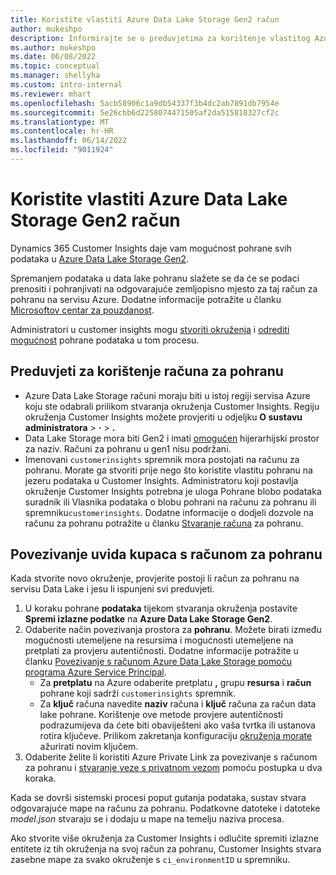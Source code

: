 ```yaml
---
title: Koristite vlastiti Azure Data Lake Storage Gen2 račun
author: mukeshpo
description: Informirajte se o preduvjetima za korištenje vlastitog Azure Data Lake Storage računa za pohranu podataka Customer Insights.
ms.author: mukeshpo
ms.date: 06/08/2022
ms.topic: conceptual
ms.manager: shellyha
ms.custom: intro-internal
ms.reviewer: mhart
ms.openlocfilehash: 5acb58906c1a9db54337f3b4dc2ab7891db7954e
ms.sourcegitcommit: 5e26cbb6d2258074471505af2da515818327cf2c
ms.translationtype: MT
ms.contentlocale: hr-HR
ms.lasthandoff: 06/14/2022
ms.locfileid: "9011924"
---
```

# <a name="use-your-own-azure-data-lake-storage-gen2-account"></a>Koristite vlastiti Azure Data Lake Storage Gen2 račun

Dynamics 365 Customer Insights daje vam mogućnost pohrane svih podataka u [Azure Data Lake Storage Gen2](/azure/storage/blobs/data-lake-storage-introduction).

Spremanjem podataka u data lake pohranu slažete se da će se podaci prenositi i pohranjivati na odgovarajuće zemljopisno mjesto za taj račun za pohranu na servisu Azure. Dodatne informacije potražite u članku [Microsoftov centar za pouzdanost](https://www.microsoft.com/trust-center).

Administratori u customer insights mogu [stvoriti okruženja](create-environment.md) i [odrediti mogućnost](create-environment.md#step-2-configure-data-storage) pohrane podataka u tom procesu.

## <a name="prerequisites-to-use-your-storage-account"></a>Preduvjeti za korištenje računa za pohranu

- Azure Data Lake Storage računi moraju biti u istoj regiji servisa Azure koju ste odabrali prilikom stvaranja okruženja Customer Insights. Regiju okruženja Customer Insights možete provjeriti u odjeljku **O sustavu administratora** > **·** > **.**
- Data Lake Storage mora biti Gen2 i imati [omogućen](/azure/storage/blobs/create-data-lake-storage-account) hijerarhijski prostor za naziv. Računi za pohranu u gen1 nisu podržani.
- Imenovani `customerinsights` spremnik mora postojati na računu za pohranu. Morate ga stvoriti prije nego što koristite vlastitu pohranu na jezeru podataka u Customer Insights. Administratoru koji postavlja okruženje Customer Insights potrebna je uloga Pohrane blobo podataka suradnik ili Vlasnika podataka o blobu pohrani na računu za pohranu ili spremniku`customerinsights`. Dodatne informacije o dodjeli dozvole na računu za pohranu potražite u članku [Stvaranje računa](/azure/storage/common/storage-account-create?toc=%2Fazure%2Fstorage%2Fblobs%2Ftoc.json&tabs=azure-portal) za pohranu.

## <a name="connect-customer-insights-with-your-storage-account"></a>Povezivanje uvida kupaca s računom za pohranu

Kada stvorite novo okruženje, provjerite postoji li račun za pohranu na servisu Data Lake i jesu li ispunjeni svi preduvjeti.

1. U koraku pohrane **podataka** tijekom stvaranja okruženja postavite **Spremi izlazne podatke** na **Azure Data Lake Storage Gen2**.
1. Odaberite način povezivanja prostora za **pohranu**. Možete birati između mogućnosti utemeljene na resursima i mogućnosti utemeljene na pretplati za provjeru autentičnosti. Dodatne informacije potražite u članku [Povezivanje s računom Azure Data Lake Storage pomoću programa Azure Service Principal](connect-service-principal.md).
   - Za **pretplatu** na Azure odaberite pretplatu **,** grupu **resursa** i **račun** pohrane koji sadrži `customerinsights` spremnik.
   - Za **ključ** računa navedite **naziv** računa i **ključ** računa za račun data lake pohrane. Korištenje ove metode provjere autentičnosti podrazumijeva da ćete biti obaviješteni ako vaša tvrtka ili ustanova rotira ključeve. Prilikom zakretanja konfiguraciju [okruženja morate](manage-environments.md#edit-an-existing-environment) ažurirati novim ključem.
1. Odaberite želite li koristiti Azure Private Link za povezivanje s računom za pohranu i [stvaranje veze s privatnom vezom](security-overview.md#private-links-tab) pomoću postupka u dva koraka.

Kada se dovrši sistemski procesi poput gutanja podataka, sustav stvara odgovarajuće mape na računu za pohranu. Podatkovne datoteke i datoteke *model.json* stvaraju se i dodaju u mape na temelju naziva procesa.

Ako stvorite više okruženja za Customer Insights i odlučite spremiti izlazne entitete iz tih okruženja na svoj račun za pohranu, Customer Insights stvara zasebne mape za svako okruženje s `ci_environmentID` u spremniku.
